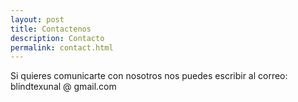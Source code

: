 ```yaml
---
layout: post
title: Contactenos
description: Contacto
permalink: contact.html
---
```


Si quieres comunicarte con nosotros nos puedes escribir al correo: blindtexunal @ gmail.com
